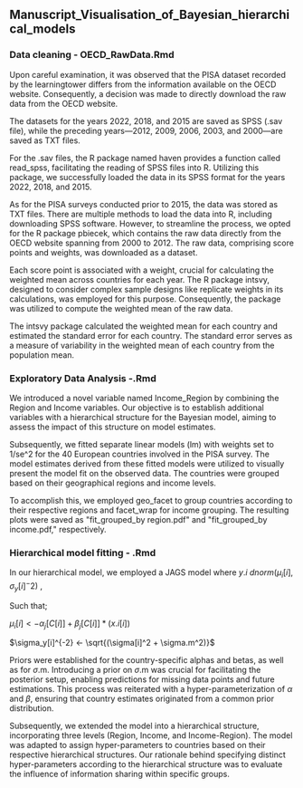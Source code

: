 ## Manuscript_Visualisation_of_Bayesian_hierarchical_models

### Data cleaning - OECD_RawData.Rmd
Upon careful examination, it was observed that the PISA dataset recorded by the learningtower differs from the information available on the OECD website. 
Consequently, a decision was made to directly download the raw data from the OECD website.

The datasets for the years 2022, 2018, and 2015 are saved as SPSS (.sav file), while the preceding years—2012, 2009, 2006, 2003, and 2000—are saved as TXT files.

For the .sav files, the R package named haven provides a function called read_spss, facilitating the reading of SPSS files into R. 
Utilizing this package, we successfully loaded the data in its SPSS format for the years 2022, 2018, and 2015.

As for the PISA surveys conducted prior to 2015, the data was stored as TXT files. 
There are multiple methods to load the data into R, including downloading SPSS software. 
However, to streamline the process, we opted for the R package pbiecek, which contains the raw data directly from the OECD website spanning from 2000 to 2012. 
The raw data, comprising score points and weights, was downloaded as a dataset.

Each score point is associated with a weight, crucial for calculating the weighted mean across countries for each year. 
The R package intsvy, designed to consider complex sample designs like replicate weights in its calculations, was employed for this purpose. 
Consequently, the package was utilized to compute the weighted mean of the raw data.

The intsvy package calculated the weighted mean for each country and estimated the standard error for each country. 
The standard error serves as a measure of variability in the weighted mean of each country from the population mean.

### Exploratory Data Analysis -.Rmd
We introduced a novel variable named Income_Region by combining the Region and Income variables. Our objective is to establish additional variables with a hierarchical structure for the Bayesian model, aiming to assess the impact of this structure on model estimates.

Subsequently, we fitted separate linear models (lm) with weights set to 1/se^2 for the 40 European countries involved in the PISA survey. The model estimates derived from these fitted models were utilized to visually present the model fit on the observed data. The countries were grouped based on their geographical regions and income levels.

To accomplish this, we employed geo_facet to group countries according to their respective regions and facet_wrap for income grouping. The resulting plots were saved as "fit_grouped_by region.pdf" and "fit_grouped_by income.pdf," respectively.

### Hierarchical model fitting - .Rmd
In our hierarchical model, we employed a JAGS model where
$y.i ~ dnorm(\mu_i[i], \sigma_y[i]^-2)$ , 

Such that; 

$\mu_i[i] <- \alpha_j [C[i]] + \beta_j[C[i]]*(x.i[i])$ 

$\sigma_y[i]^{-2} <- \sqrt{(\sigma[i]^2 + \sigma.m^2)}$ 

Priors were established for the country-specific alphas and betas, as well as for $\sigma$.m. Introducing a prior on $\sigma$.m was crucial for facilitating the posterior setup, enabling predictions for missing data points and future estimations. This process was reiterated with a hyper-parameterization of  $\alpha$ and $\beta$, ensuring that country estimates originated from a common prior distribution. 

Subsequently, we extended the model into a hierarchical structure, incorporating three levels (Region, Income, and Income-Region). The model was adapted to assign hyper-parameters to countries based on their respective hierarchical structures. Our rationale behind specifying distinct hyper-parameters according to the hierarchical structure was to evaluate the influence of information sharing within specific groups.

